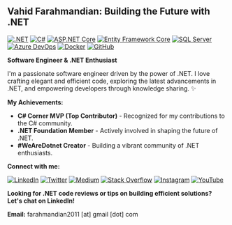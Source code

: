 ## Vahid Farahmandian: Building the Future with .NET

[![.NET](https://img.shields.io/badge/.NET-5C2D91?style=flat-square&logo=.net&logoColor=white)](https://dotnet.microsoft.com/)
[![C#](https://img.shields.io/badge/C%23-4B0082?style=flat-square&logo=c-sharp&logoColor=white)](https://docs.microsoft.com/en-us/dotnet/csharp/)
[![ASP.NET Core](https://img.shields.io/badge/ASP.NET%20Core-000000?style=flat-square&logo=aspnet&logoColor=white)](https://dotnet.microsoft.com/en-us/apps/aspnet/core)
[![Entity Framework Core](https://img.shields.io/badge/Entity%20Framework%20Core-DD0000?style=flat-square&logo=microsoft&logoColor=white)](https://docs.microsoft.com/en-us/ef/core/)
[![SQL Server](https://img.shields.io/badge/SQL%20Server-CC2927?style=flat-square&logo=microsoft-sql-server&logoColor=white)](https://www.microsoft.com/en-us/sql-server)
[![Azure DevOps](https://img.shields.io/badge/Azure%20DevOps-0078D7?style=flat-square&logo=azure-devops&logoColor=white)](https://azure.microsoft.com/en-us/services/devops/)
[![Docker](https://img.shields.io/badge/Docker-2496ED?style=flat-square&logo=docker&logoColor=white)](https://www.docker.com/)
[![GitHub](https://img.shields.io/badge/GitHub-181717?style=flat-square&logo=github&logoColor=white)](https://github.com/)

**Software Engineer & .NET Enthusiast**

I'm a passionate software engineer driven by the power of .NET. I love crafting elegant and efficient code, exploring the latest advancements in .NET, and empowering developers through knowledge sharing. ✨

**My Achievements:**

*   **C# Corner MVP (Top Contributor)** - Recognized for my contributions to the C# community.
*   **.NET Foundation Member** - Actively involved in shaping the future of .NET. ️
*   **#WeAreDotnet Creator** - Building a vibrant community of .NET enthusiasts.

**Connect with me:**

  [![LinkedIn](https://img.shields.io/badge/LinkedIn-%230077B5.svg?style=flat&logo=linkedin&logoColor=white)](https://ir.linkedin.com/in/vfarahmandian)
  [![Twitter](https://img.shields.io/badge/Twitter-%231DA1F2.svg?style=flat&logo=twitter&logoColor=white)](https://twitter.com/_jinget)
  [![Medium](https://img.shields.io/badge/Medium-12100E?style=flat&logo=medium&logoColor=white)](https://jinget.medium.com)
  [![Stack Overflow](https://img.shields.io/badge/Stack_Overflow-FE7A16?style=flat&logo=stack-overflow&logoColor=white)](https://stackoverflow.com/users/6770600/vahid)
  [![Instagram](https://img.shields.io/badge/Instagram-%23E1306C.svg?style=flat&logo=instagram&logoColor=white)](https://www.instagram.com/vahidfarahmandian)
  [![YouTube](https://img.shields.io/badge/YouTube-%23FF0000.svg?style=flat&logo=youtube&logoColor=white)](https://www.youtube.com/@jinget)

**Looking for .NET code reviews or tips on building efficient solutions? Let's chat on LinkedIn!**

**Email:** farahmandian2011 [at] gmail [dot] com
